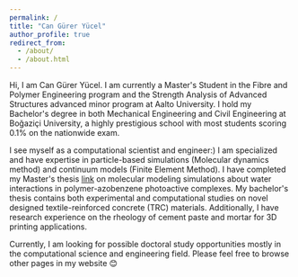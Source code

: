 ```yaml
---
permalink: /
title: "Can Gürer Yücel"
author_profile: true
redirect_from: 
  - /about/
  - /about.html
---
```


Hi, I am Can Gürer Yücel. I am currently a Master's Student in the Fibre and Polymer Engineering program and the Strength Analysis of Advanced Structures advanced minor program at Aalto University. I hold my Bachelor's degree in both Mechanical Engineering and Civil Engineering at Boğaziçi University, a highly prestigious school with most students scoring 0.1% on the nationwide exam. 


I see myself as a computational scientist and engineer:) I am specialized and have expertise in particle-based simulations (Molecular dynamics method) and continuum models (Finite Element Method). I have completed my Master's thesis [link](https://urn.fi/URN:NBN:fi:aalto-202506104446) on molecular modeling simulations about water interactions in polymer-azobenzene photoactive complexes. My bachelor's thesis contains both experimental and computational studies on novel designed textile-reinforced concrete (TRC) materials. Additionally, I have research experience on the rheology of cement paste and mortar for 3D printing applications. 


Currently, I am looking for possible doctoral study opportunities mostly in the computational science and engineering field. Please feel free to browse other pages in my website 😊

